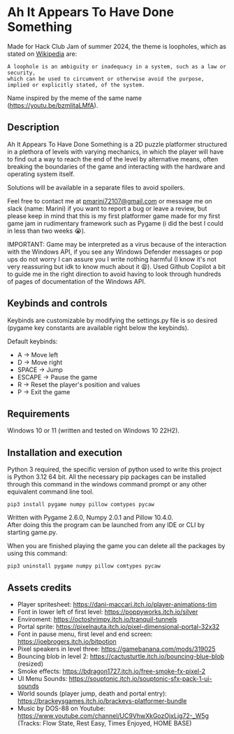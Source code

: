 # Ah It Appears To Have Done Something

Made for Hack Club Jam of summer 2024, the theme is loopholes, which as stated on [Wikipedia](https://en.wikipedia.org/wiki/Loophole) are:

```
A loophole is an ambiguity or inadequacy in a system, such as a law or security, 
which can be used to circumvent or otherwise avoid the purpose,
implied or explicitly stated, of the system.
```

Name inspired by the meme of the same name (https://youtu.be/bzmIitaLMfA).

## Description

Ah It Appears To Have Done Something is a 2D puzzle platformer structured in a plethora of levels with varying mechanics, in which the player will have to find out a way to reach the end of the level by alternative means, often breaking the boundaries of the game and interacting with the hardware and operating system itself.

Solutions will be available in a separate files to avoid spoilers.

Feel free to contact me at pmarini72107@gmail.com or message me on slack (name: Marini) if you want to report a bug or leave a review, but please keep in mind that this is my first platformer game made for my first game jam in rudimentary framework such as Pygame (i did the best I could in less than two weeks    😭).

IMPORTANT: Game may be interpreted as a virus because of the interaction with the Windows API, if you see any Windows Defender messages or pop ups do not worry I can assure you I write nothing harmful (I know it's not very reassuring but idk to know much about it 😩).
Used Github Copilot a bit to guide me in the right direction to avoid having to look through hundreds of pages of documentation of the Windows API.

## Keybinds and controls

Keybinds are customizable by modifying the settings.py file is so desired (pygame key constants are available right below the keybinds). 

Default keybinds:

* A  &rarr; Move left
* D  &rarr; Move right
* SPACE &rarr; Jump
* ESCAPE &rarr; Pause the game
* R &rarr; Reset the player's position and values
* P &rarr; Exit the game

## Requirements
Windows 10 or 11 (written and tested on Windows 10 22H2).

## Installation and execution
Python 3 required, the specific version of python used to write this project is Python 3.12 64 bit.
All the necessary pip packages can be installed through this command in the windows command prompt or any other equivalent command line tool.

```
pip3 install pygame numpy pillow comtypes pycaw
```

Written with Pygame 2.6.0, Numpy 2.0.1 and Pillow 10.4.0.  
After doing this the program can be launched from any IDE or CLI by starting game.py.  

When you are finished playing the game you can delete all the packages by using this command: 

```
pip3 uninstall pygame numpy pillow comtypes pycaw
```

## Assets credits

* Player spritesheet: https://dani-maccari.itch.io/player-animations-tim  
* Font in lower left of first level: https://poppyworks.itch.io/silver
* Enviroment: https://octoshrimpy.itch.io/tranquil-tunnels 
* Portal sprite: https://pixelnauta.itch.io/pixel-dimensional-portal-32x32 
* Font in pause menu, first level and end screen: https://joebrogers.itch.io/bitpotion
* Pixel speakers in level three: https://gamebanana.com/mods/319025 
* Bouncing blob in level 2: https://cactusturtle.itch.io/bouncing-blue-blob  (resized)
* Smoke effects: https://bdragon1727.itch.io/free-smoke-fx-pixel-2 
* UI Menu Sounds: https://souptonic.itch.io/souptonic-sfx-pack-1-ui-sounds 
* World sounds (player jump, death and portal entry): https://brackeysgames.itch.io/brackeys-platformer-bundle 
* Music by DOS-88 on Youtube: https://www.youtube.com/channel/UC9VhwXkGozOjxLjg72-_W5g (Tracks: Flow State, Rest Easy, Times Enjoyed, HOME BASE)